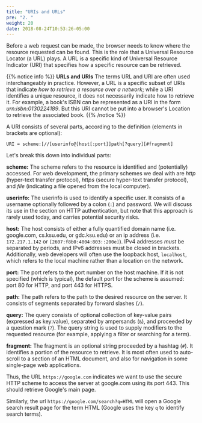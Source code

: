 ```yaml
---
title: "URIs and URLs"
pre: "2. "
weight: 20
date: 2018-08-24T10:53:26-05:00
---
```


Before a web request can be made, the browser needs to know where the resource requested can be found.  This is the role that a Universal Resource Locator (a URL) plays.  A URL is a specific kind of Universal Resource Indicator (URI) that specifies how a specific resource can be retrieved. 

{{% notice info %}}
__URLs and URIs__
The terms URL and URI are often used interchangeably in practice.  However, a URL is a specific subset of URIs that indicate _how to retrieve a resource over a network_; while a URI identifies a unique resource, it does not necessarily indicate how to retrieve it.  For example, a book's ISBN can be represented as a URI in the form _urn:isbn:0130224189_.  But this URI cannot be put into a browser's Location to retrieve the associated book.
{{% /notice %}}

A URI consists of several parts, according to the definition (elements in brackets are optional):

`
URI = scheme:[//[userinfo@]host[:port]]path[?query][#fragment]
`

Let's break this down into individual parts:

__scheme:__ The scheme refers to the resource is identified and (potentially) accessed.  For web development, the primary schemes we deal with are _http_ (hyper-text transfer protocol), _https_ (secure hyper-text transfer protocol), and _file_ (indicating a file opened from the local computer).  

__userinfo:__ The userinfo is used to identify a specific user.  It consists of a username optionally followed by a colon (`:`) and password.  We will discuss its use in the section on HTTP authentication, but note that this approach is rarely used today, and carries potential security risks.

__host:__ The host consists of either a fully quantified domain name (i.e. google.com, cs.ksu.edu, or gdc.ksu.edu) or an ip address (i.e. `172.217.1.142` or `[2607:f8b0:4004:803::200e]`).  IPv4 addresses _must_ be separated by periods, and IPv6 addresses must be closed in brackets.  Additionally, web developers will often use the loopback host, `localhost`, which refers to the local machine rather than a location on the network.

__port:__ The port refers to the port number on the host machine.  If it is not specified (which is typical), the default port for the scheme is assumed: port 80 for HTTP, and port 443 for HTTPS.  

__path:__ The path refers to the path to the desired resource on the server.  It consists of segments separated by forward slashes (`/`).  

__query:__ The query consists of optional collection of key-value pairs (expressed as key:value), separated by ampersands (`&`), and proceeded by a question mark (`?`).  The query string is used to supply modifiers to the requested resource (for example, applying a filter or searching for a term).  

__fragment:__ The fragment is an optional string proceeded by a hashtag (`#`).  It identifies a portion of the resource to retrieve.  It is most often used to auto-scroll to a section of an HTML document, and also for navigation in some single-page web applications.


Thus, the URL `https://google.com` indicates we want to use the secure HTTP scheme to access the server at google.com using its port 443.  This should retrieve Google's main page.

Similarly, the url `https://google.com/search?q=HTML` will open a Google search result page for the term HTML (Google uses the key `q` to identify search terms). 
